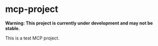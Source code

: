 # mcp-project
**Warning: This project is currently under development and may not be stable.**

This is a test MCP project.
